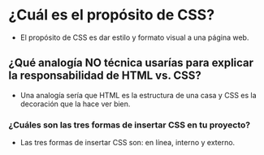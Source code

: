 # ¿Cuál es el propósito de CSS?

- El propósito de CSS es dar estilo y formato visual a una página web.

## ¿Qué analogía NO técnica usarías para explicar la responsabilidad de HTML vs. CSS?  

- Una analogía sería que HTML es la estructura de una casa y  CSS es la decoración que la hace ver bien.

### ¿Cuáles son las tres formas de insertar CSS en tu proyecto?

- Las tres formas de insertar CSS son: en línea, interno y externo.
